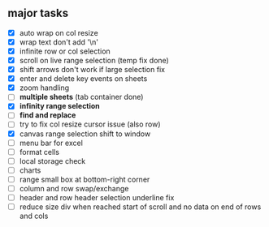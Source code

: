 ## major tasks
- [x] auto wrap on col resize
- [x] wrap text don't add '\n'
- [x] infinite row or col selection
- [x] scroll on live range selection (temp fix done)
- [x] shift arrows don't work if large selection fix
- [x] enter and delete key events on sheets
- [x] zoom handling
- [ ] **multiple sheets** (tab container done)
- [x] **infinity range selection**
- [ ] **find and replace**
- [ ] try to fix col resize cursor issue (also row)
- [x] canvas range selection shift to window
- [ ] menu bar for excel
- [ ] format cells
- [ ] local storage check
- [ ] charts
- [ ] range small box at bottom-right corner
- [ ] column and row swap/exchange
- [ ] header and row header selection underline fix
- [ ] reduce size div when reached start of scroll and no data on end of rows and cols

<!--format options
dbl click for auto resize (--col done--)
aggregate funstions (--func made--)
find --half done--
replace function
save locally full sheet
text wrap --done--
col and row infinity selection



col auto resize ignores wrap --done--
call text wrapper on col resize >